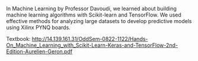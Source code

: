In Machine Learning by Professor Davoudi, we learned about building machine learning algorithms with Scikit-learn and TensorFlow. We used effective methods for analyzing large datasets to develop predictive models using Xilinx PYNQ boards.

Textbook: http://14.139.161.31/OddSem-0822-1122/Hands-On_Machine_Learning_with_Scikit-Learn-Keras-and-TensorFlow-2nd-Edition-Aurelien-Geron.pdf

